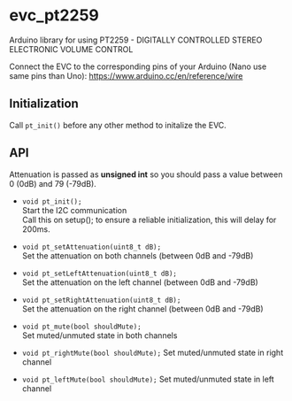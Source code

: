 # evc_pt2259
Arduino library for using PT2259 - DIGITALLY CONTROLLED STEREO ELECTRONIC VOLUME CONTROL

Connect the EVC to the corresponding pins of your Arduino (Nano use same pins than Uno): 
https://www.arduino.cc/en/reference/wire

## Initialization
Call `pt_init()` before any other method to initalize the EVC.

## API
Attenuation is passed as **unsigned int** so you should pass a value between 0 (0dB) and 79 (-79dB).

- `void pt_init();`  
Start the I2C communication  
Call this on setup(); to ensure a reliable initialization, this will delay for 200ms.

- `void pt_setAttenuation(uint8_t dB);`  
Set the attenuation on both channels (between 0dB and -79dB)

- `void pt_setLeftAttenuation(uint8_t dB);`  
Set the attenuation on the left channel (between 0dB and -79dB)

- `void pt_setRightAttenuation(uint8_t dB);`  
Set the attenuation on the right channel (between 0dB and -79dB)

- `void pt_mute(bool shouldMute);`  
Set muted/unmuted state in both channels

- `void pt_rightMute(bool shouldMute);`
Set muted/unmuted state in right channel

- `void pt_leftMute(bool shouldMute);`
Set muted/unmuted state in left channel
